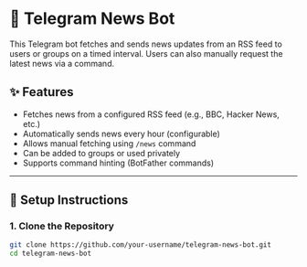 # 📰 Telegram News Bot

This Telegram bot fetches and sends news updates from an RSS feed to users or groups on a timed interval. Users can also manually request the latest news via a command.

## ✨ Features

- Fetches news from a configured RSS feed (e.g., BBC, Hacker News, etc.)
- Automatically sends news every hour (configurable)
- Allows manual fetching using `/news` command
- Can be added to groups or used privately
- Supports command hinting (BotFather commands)

---

## 🚀 Setup Instructions

### 1. Clone the Repository

```bash
git clone https://github.com/your-username/telegram-news-bot.git
cd telegram-news-bot
